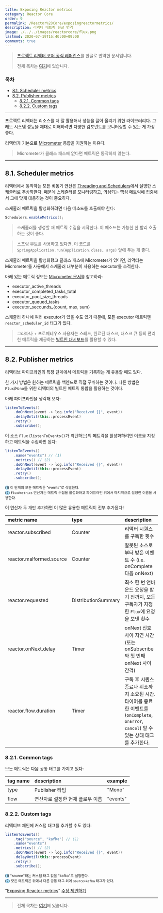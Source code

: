 ```yaml
---
title: Exposing Reactor metrics
category: Reactor Core
order: 9
permalink: /Reactor%20Core/exposingreactormetrics/
description: 리액터 메트릭 한글 번역
image: ./../../images/reactorcore/flux.png
lastmod: 2020-07-19T16:40:00+09:00
comments: true
---
```


> [프로젝트 리액터 코어 공식 레퍼런스](https://projectreactor.io/docs/core/release/reference/#metrics)를 한글로 번역한 문서입니다.
>
> 전체 목차는 [여기](../contents/)에 있습니다.

### 목차

- [8.1. Scheduler metrics](#81-scheduler-metrics)
- [8.2. Publisher metrics](#82-publisher-metrics)
  + [8.2.1. Common tags](#821-common-tags)
  + [8.2.2. Custom tags](#822-custom-tags)

---

프로젝트 리액터는 리소스를 더 잘 활용해서 성능을 끌어 올리기 위한 라이브러리다. 그래도 시스템 성능을 제대로 이해하려면 다양한 컴포넌트를 모니터링할 수 있는 게 가장 좋다.

리액터가 기본으로 [Micrometer](https://micrometer.io/) 통합을 지원하는 이유다.

> Micrometer가 클래스 패스에 없다면 메트릭은 동작하지 않는다.

---

## 8.1. Scheduler metrics

리액터에서 동작하는 모든 비동기 연산은 [Threading and Schedulers](../reactorcorefeatures#45-threading-and-schedulers)에서 설명한 스케줄러로 추상화한다. 때문에 스케줄러를 모니터링하고, 의심되는 핵심 메트릭에 집중해서 그에 맞게 대응하는 것이 중요하다.

스케줄러 메트릭을 활성화하려면 다음 메소드를 호출해야 한다:

```java
Schedulers.enableMetrics();
```

> 스케줄러를 생성할 때 메트릭 수집을 시작한다. 이 메소드는 가능한 한 빨리 호출하는 것이 좋다.

> 스프링 부트를 사용하고 있다면, 이 코드를 `SpringApplication.run(Application.class, args)` 앞에 두는 게 좋다.

스케줄러 메트릭을 활성화했고 클래스 패스에 Micrometer가 있다면, 리액터는 Micrometer를 사용해서 스케줄러 대부분이 사용하는 executor를 추적한다.

아래 있는 메트릭 정보는 [Micrometer 문서](http://micrometer.io/docs/ref/jvm)를 참고하라:

- executor_active_threads
- executor_completed_tasks_total
- executor_pool_size_threads
- executor_queued_tasks
- executor_secounds_{count, max, sum}

스케줄러 하나에 여러 executor가 있을 수도 있기 때문에, 모든 executor 메트릭엔 `reactor_scheduler_id` 태그가 있다.

> 그라파나 + 프로메테우스 사용자는 스레드, 완료된 태스크, 태스크 큐 등의 편리한 메트릭을 제공하는 [빌트인 대시보드](https://raw.githubusercontent.com/reactor/reactor-monitoring-demo/master/dashboards/schedulers.json)를 활용할 수 있다.

---

## 8.2. Publisher metrics

리액티브 파이프라인의 특정 단계에서 메트릭을 기록하는 게 유용할 때도 있다.

한 가지 방법은 원하는 메트릭을 백엔드로 직접 푸쉬하는 것이다. 다른 방법은 `Flux`/`Mono`를 위한 리액터의 빌트인 메트릭 통합을 활용하는 것이다.

아래 파이프라인을 생각해 보자:

```java
listenToEvents()
    .doOnNext(event -> log.info("Received {}", event))
    .delayUntil(this::processEvent)
    .retry()
    .subscribe();
```

이 소스 `Flux` (`listenToEvents()`가 리턴하는)의 메트릭을 활성화하려면 이름을 지정하고 메트릭을 수집하면 된다:

```java
listenToEvents()
    .name("events") // (1)
    .metrics() // (2)
    .doOnNext(event -> log.info("Received {}", event))
    .delayUntil(this::processEvent)
    .retry()
    .subscribe();
```
<small><span style="background-color: #a9dcfc; border-radius: 50px;">(1)</span> 이 단계의 모든 메트릭은 "events"로 식별한다.</small><br>
<small><span style="background-color: #a9dcfc; border-radius: 50px;">(2)</span> `Flux#metrics`  연산자는 메트릭 수집을 활성화하고 파이프라인 위에서 마지막으로 설정한 이름을 사용한다.</small>

이 연산자 두 개만 추가하면 이 많은 유용한 메트릭이 전부 추가된다!

| metric name              | type                | description                                                  |
| :----------------------- | :------------------ | :----------------------------------------------------------- |
| reactor.subscribed       | Counter             | 리액터 시퀀스를 구독한 횟수                                  |
| reactor.malformed.source | Counter             | 잘못된 소스로부터 받은 이벤트 수 (i.e. onComplete 다음 onNext) |
| reactor.requested        | DistributionSummary | 최소 한 번 언바운드 요청을 받기 전까지, 모든 구독자가 지정한 `Flux`에 요청을 보낸 횟수 |
| reactor.onNext.delay     | Timer               | onNext 신호 사이 지연 시간 (또는 onSubscribe와 첫 번째 onNext 사이 간격) |
| reactor.flow.duration    | Timer               | 구독 후 시퀀스 종료나 취소까지 소요된 시간. 타이머를 종료한 이벤트를 (`onComplete`, `onError`, `cancel`) 알 수 있는 상태 태그를 추가한다. |

### 8.2.1. Common tags

모든 메트릭은 다음 공통 태그를 가지고 있다:

| tag name | description                      | example  |
| :------- | :------------------------------- | :------- |
| type     | Publisher 타입                   | "Mono"   |
| flow     | 연산자로 설정한 현재 플로우 이름 | "events" |

### 8.2.2. Custom tags

리액티브 체인에 커스텀 태그를 추가할 수도 있다:

```java
listenToEvents()
    .tag("source", "kafka") // (1)
    .name("events")
    .metrics() // (2)
    .doOnNext(event -> log.info("Received {}", event))
    .delayUntil(this::processEvent)
    .retry()
    .subscribe();
```
<small><span style="background-color: #a9dcfc; border-radius: 50px;">(1)</span> "source"라는 커스텀 태그 값을 "kafka"로 설정한다.</small><br>
<small><span style="background-color: #a9dcfc; border-radius: 50px;">(2)</span> 모든 메트릭은 위에서 다룬 공통 태그 외에 `source=kafka` 태그가 있다.</small>

"[Exposing Reactor metrics](https://projectreactor.io/docs/core/release/reference/#metrics)" [수정 제안하기](https://github.com/reactor/reactor-core/edit/master/docs/asciidoc/metrics.adoc)

---

> 전체 목차는 [여기](../contents/)에 있습니다.
